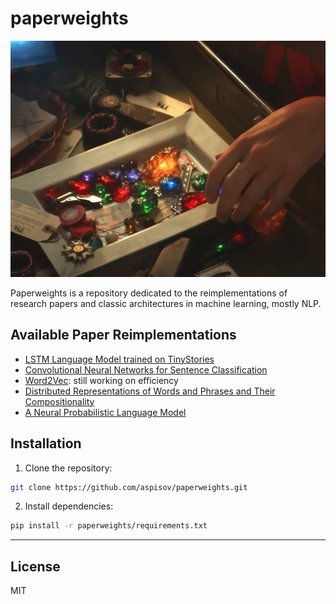 # paperweights

![paperweights](infinity_stones.jpeg)

Paperweights is a repository dedicated to the reimplementations of research papers and classic architectures in machine learning, mostly NLP.

## Available Paper Reimplementations

- [LSTM Language Model trained on TinyStories](LSTMLanguageModel/README.md)
- [Convolutional Neural Networks for Sentence Classification](CNNClassification/README.md)
- [Word2Vec](Word2Vec/README.md): still working on efficiency
- [Distributed Representations of Words and Phrases and Their Compositionality](NEGSkipGram/README.md)
- [A Neural Probabilistic Language Model](NPLM/README.md)

## Installation

1. Clone the repository:
```bash
git clone https://github.com/aspisov/paperweights.git
```
2. Install dependencies:
```bash
pip install -r paperweights/requirements.txt
```

---
## License

MIT
